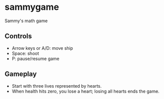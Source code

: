 # sammygame
Sammy's math game

## Controls

- Arrow keys or A/D: move ship
- Space: shoot
- P: pause/resume game

## Gameplay

- Start with three lives represented by hearts.
- When health hits zero, you lose a heart; losing all hearts ends the game.
